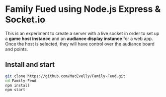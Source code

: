 # Family Fued using Node.js Express & Socket.io
This is an experiment to create a server with a live socket in order to set up a **game host instance** and an **audiance display instance** for a web app.  Once the host is selected, they will have control over the audiance board and points.  

## Install and start

```bash
git clone https://github.com/MacEvelly/Family-Feud.git
cd Family-Feud
npm install
npm start
```
